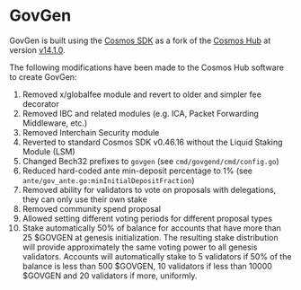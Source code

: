 # GovGen

GovGen is built using the [Cosmos SDK](https://github.com/cosmos/cosmos-sdk) as a fork of the
[Cosmos Hub](https://github.com/cosmos/gaia) at version [v14.1.0](https://github.com/cosmos/gaia/releases/tag/v14.1.0).

The following modifications have been made to the Cosmos Hub software to create GovGen:

1. Removed x/globalfee module and revert to older and simpler fee decorator
2. Removed IBC and related modules (e.g. ICA, Packet Forwarding Middleware, etc.)
3. Removed Interchain Security module
4. Reverted to standard Cosmos SDK v0.46.16 without the Liquid Staking Module (LSM)
5. Changed Bech32 prefixes to `govgen` (see `cmd/govgend/cmd/config.go`)
6. Reduced hard-coded ante min-deposit percentage to 1% (see `ante/gov_ante.go:minInitialDepositFraction`)
7. Removed ability for validators to vote on proposals with delegations, they can only use their own stake
8. Removed community spend proposal
9. Allowed setting different voting periods for different proposal types
10. Stake automatically 50% of balance for accounts that have more than 25 $GOVGEN at genesis initialization. The resulting stake distribution will provide approximately the same voting power to all genesis validators. Accounts will automatically stake to 5 validators if 50% of the balance is less than 500 $GOVGEN, 10 validators if less than 10000 $GOVGEN and 20 validators if more, uniformly.
   
